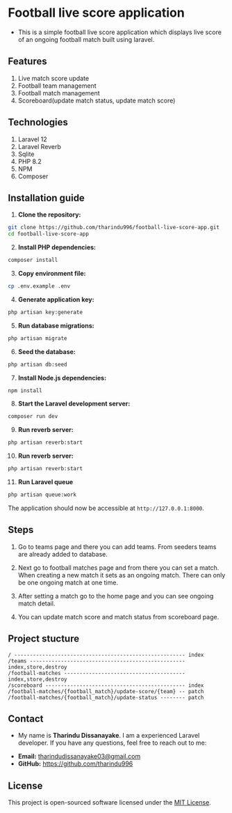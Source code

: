 # Football live score application

- This is a simple football live score application which displays live score of an ongoing football match built using laravel.

## Features

1. Live match score update
2. Football team management
3. Football match management
4. Scoreboard(update match status, update match score)

## Technologies
1. Laravel 12
2. Laravel Reverb
3. Sqlite 
4. PHP 8.2
5. NPM
6. Composer

## Installation guide

1. **Clone the repository:**

```bash
git clone https://github.com/tharindu996/football-live-score-app.git
cd football-live-score-app
```

2. **Install PHP dependencies:**
```bash
composer install
```

3. **Copy environment file:**
 ```bash
cp .env.example .env
```
4. **Generate application key:**
```bash
php artisan key:generate
```

5.  **Run database migrations:**
```bash
php artisan migrate
```

6.  **Seed the database:**
```bash
php artisan db:seed
```

7.  **Install Node.js dependencies:**
```bash
npm install 
```

8. **Start the Laravel development server:**
```bash
composer run dev
```

9. **Run reverb server:**
```bash
php artisan reverb:start
```

10. **Run reverb server:**
```bash
php artisan reverb:start
```

11. **Run Laravel queue**
```bash
php artisan queue:work
```

The application should now be accessible at `http://127.0.0.1:8000`.

## Steps

1. Go to teams page and there you can add teams. From seeders teams are already added to database.

2. Next go to football matches page and from there you can set a match. 
When creating a new match it sets as an ongoing match. There can only be one ongoing match at one time.

3. After setting a match go to the home page and you can see ongoing match detail.

4. You can update match score and match status from scoreboard page.

## Project stucture

```
/ ------------------------------------------------------- index
/teams -------------------------------------------------- index,store,destroy 
/football-matches --------------------------------------- index,store,destroy
/scoreboard --------------------------------------------- index
/football-matches/{football_match}/update-score/{team} -- patch
/football-matches/{football_match}/update-status -------- patch
```

## Contact
- My name is **Tharindu Dissanayake**. I am a experienced Laravel developer. If you have any questions, feel free to reach out to me:

* **Email:** tharindudissanayake03@gmail.com
* **GitHub:** https://github.com/tharindu996

## License

This project is open-sourced software licensed under the [MIT License](LICENSE.md).

